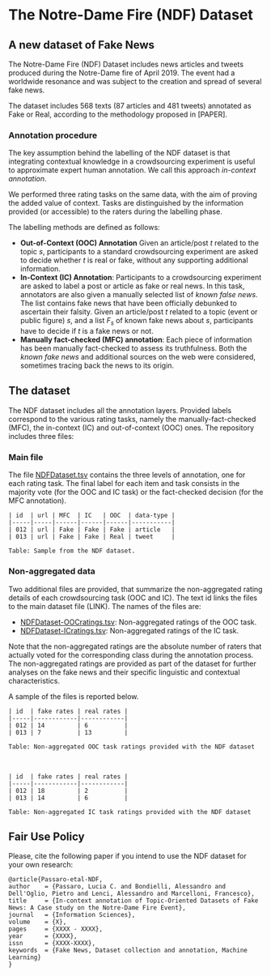 # The Notre-Dame Fire (NDF) Dataset 
## A new dataset of Fake News
The Notre-Dame Fire (NDF) Dataset includes news articles and tweets produced during the Notre-Dame fire of April 2019. The event had a worldwide resonance and was subject to the creation and spread of several fake news.

The dataset includes 568 texts (87 articles and 481 tweets) annotated as Fake or Real, according to the methodology proposed in [PAPER].

### Annotation procedure

The key assumption behind the labelling of the NDF dataset is that integrating contextual knowledge in a crowdsourcing experiment is useful to approximate expert human annotation. We call this approach _in-context annotation_.

We performed three rating tasks on the same data, with the aim of proving the added value of context. 
Tasks are distinguished by the information provided (or accessible) to the raters during the labelling phase. 

The labelling methods are defined as follows:

- **Out-of-Context (OOC) Annotation** Given an article/post $t$ related to the topic $s$, participants to a standard crowdsourcing experiment are asked to decide whether $t$ is real or fake, without any supporting additional information. 
- **In-Context (IC) Annotation**: Participants to a crowdsourcing experiment are asked to label a post or article as fake or real news. In this task, annotators are also given a manually selected list of _known false news_. The list contains fake news that have been officially debunked to ascertain their falsity. Given an article/post $t$ related to a topic (event or public figure) $s$, and a list $F_s$ of known fake news about $s$, participants have to decide if $t$ is a fake news or not. 
- **Manually fact-checked (MFC) annotation**: Each piece of information has been manually fact-checked to assess its truthfulness. Both the _known fake news_ and additional sources on the web were considered, sometimes tracing back the news to its origin.

## The dataset

The NDF dataset includes all the annotation layers. Provided labels correspond to the various rating tasks, namely the manually-fact-checked (MFC), the in-context (IC) and out-of-context (OOC) ones.
The repository includes three files:

### Main file

The file [NDFDataset.tsv](NDFDataset.tsv) contains the three levels of annotation, one for each rating task. The final label for each item and task consists in the majority vote (for the OOC and IC task) or the fact-checked decision (for the MFC annotation).
	
	
	| id  | url | MFC  | IC   | OOC  | data-type |
	|-----|-----|------|------|------|-----------|
	| 012 | url | Fake | Fake | Fake | article   |
	| 013 | url | Fake | Fake | Real | tweet     |
	
	Table: Sample from the NDF dataset. 



### Non-aggregated data

Two additional files are provided, that summarize the non-aggregated rating details of each crowdsourcing task (OOC and IC). The text id links the files to the main dataset file (LINK). The names of the files are:

- [NDFDataset-OOCratings.tsv](NDFDataset-OOCratings.tsv): Non-aggregated ratings of the OOC task.
- [NDFDataset-ICratings.tsv](NDFDataset-ICratings.tsv): Non-aggregated ratings of the IC task.
	
Note that the non-aggregated ratings are the absolute number of raters that actually voted for the corresponding class during the annotation process. The non-aggregated ratings are provided as part of the dataset for further analyses on the fake news and their specific linguistic and contextual characteristics.
	
A sample of the files is reported below.

	| id  | fake rates | real rates |
	|-----|------------|------------|
	| 012 | 14         | 6          |
	| 013 | 7          | 13         |

	Table: Non-aggregated OOC task ratings provided with the NDF dataset

</br>

	| id  | fake rates | real rates |
	|-----|------------|------------|
	| 012 | 18         | 2          |
	| 013 | 14         | 6          |
	
	Table: Non-aggregated IC task ratings provided with the NDF dataset

## Fair Use Policy

Please, cite the following paper if you intend to use the NDF dataset for your own research:

	@article{Passaro-etal-NDF,
	author    = {Passaro, Lucia C. and Bondielli, Alessandro and Dell'Oglio, Pietro and Lenci, Alessandro and Marcelloni, Francesco},
	title     = {In-context annotation of Topic-Oriented Datasets of Fake News: A Case study on the Notre-Dame Fire Event},
	journal   = {Information Sciences},
	volume    = {X},
	pages     = {XXXX - XXXX},
	year      = {XXXX},
	issn      = {XXXX-XXXX},
	keywords  = {Fake News, Dataset collection and annotation, Machine Learning}
	}